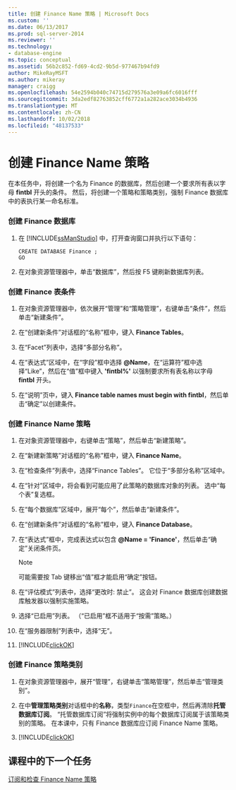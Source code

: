 ```yaml
---
title: 创建 Finance Name 策略 | Microsoft Docs
ms.custom: ''
ms.date: 06/13/2017
ms.prod: sql-server-2014
ms.reviewer: ''
ms.technology:
- database-engine
ms.topic: conceptual
ms.assetid: 56b2c852-fd69-4cd2-9b5d-977467b94fd9
author: MikeRayMSFT
ms.author: mikeray
manager: craigg
ms.openlocfilehash: 54e2594b040c74715d279576a3e09a6fc6016fff
ms.sourcegitcommit: 3da2edf82763852cff6772a1a282ace3034b4936
ms.translationtype: MT
ms.contentlocale: zh-CN
ms.lasthandoff: 10/02/2018
ms.locfileid: "48137533"
---
```

# <a name="create-the-finance-name-policy"></a>创建 Finance Name 策略
  在本任务中，将创建一个名为 Finance 的数据库，然后创建一个要求所有表以字母 **fintbl** 开头的条件。 然后，将创建一个策略和策略类别，强制 Finance 数据库中的表执行某一命名标准。  
  
### <a name="to-create-the-finance-database"></a>创建 Finance 数据库  
  
1.  在 [!INCLUDE[ssManStudio](../../includes/ssmanstudio-md.md)] 中，打开查询窗口并执行以下语句：  
  
    ```  
    CREATE DATABASE Finance ;  
    GO  
    ```  
  
2.  在对象资源管理器中，单击“数据库”，然后按 F5 键刷新数据库列表。  
  
### <a name="to-create-the-finance-tables-condition"></a>创建 Finance 表条件  
  
1.  在对象资源管理器中，依次展开“管理”和“策略管理”，右键单击“条件”，然后单击“新建条件”。  
  
2.  在“创建新条件”对话框的“名称”框中，键入 **Finance Tables**。  
  
3.  在“Facet”列表中，选择“多部分名称”。  
  
4.  在“表达式”区域中，在“字段”框中选择 **@Name**，在“运算符”框中选择“Like”，然后在“值”框中键入 **'fintbl%'** 以强制要求所有表名称以字母 **fintbl** 开头。  
  
5.  在“说明”页中，键入 **Finance table names must begin with fintbl**，然后单击“确定”以创建条件。  
  
### <a name="to-create-the-finance-name-policy"></a>创建 Finance Name 策略  
  
1.  在对象资源管理器中，右键单击“策略”，然后单击“新建策略”。  
  
2.  在“新建新策略”对话框的“名称”框中，键入 **Finance Name**。  
  
3.  在“检查条件”列表中，选择“Finance Tables”。 它位于“多部分名称”区域中。  
  
4.  在“针对”区域中，将会看到可能应用了此策略的数据库对象的列表。 选中“每个表”复选框。  
  
5.  在“每个数据库”区域中，展开“每个”，然后单击“新建条件”。  
  
6.  在“创建新条件”对话框的“名称”框中，键入 **Finance Database**。  
  
7.  在“表达式”框中，完成表达式以包含 **@Name = 'Finance'**，然后单击“确定”关闭条件页。  
  
    > [!NOTE]  
    >  可能需要按 Tab 键移出“值”框才能启用“确定”按钮。  
  
8.  在“评估模式”列表中，选择“更改时: 禁止”。 这会对 Finance 数据库创建数据库触发器以强制实施策略。  
  
9. 选择“已启用”列表。 （“已启用”框不适用于“按需”策略。）  
  
10. 在“服务器限制”列表中，选择“无”。  
  
11. [!INCLUDE[clickOK](../../includes/clickok-md.md)]  
  
### <a name="to-create-the-finance-policy-category"></a>创建 Finance 策略类别  
  
1.  在对象资源管理器中，展开“管理”，右键单击“策略管理”，然后单击“管理类别”。  
  
2.  在中**管理策略类别**对话框中的**名称**，类型`Finance`在空框中，然后再清除**托管数据库订阅**。 “托管数据库订阅”将强制实例中的每个数据库订阅属于该策略类别的策略。 在本课中，只有 Finance 数据库应订阅 Finance Name 策略。  
  
3.  [!INCLUDE[clickOK](../../includes/clickok-md.md)]  
  
## <a name="next-task-in-lesson"></a>课程中的下一个任务  
 [订阅和检查 Finance Name 策略](lesson-2-2-subscribe-to-and-check-the-finance-name-policy.md)  
  
  
